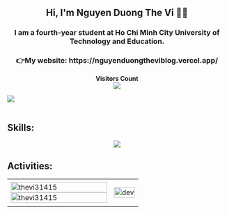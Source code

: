  <h2 align="center">Hi, I'm Nguyen Duong The Vi 👋👋
</h2>

<h3 align="center"> I am a fourth-year student at Ho Chi Minh City University of Technology and Education. </h3>
	 <h3 align="center">👉My website: https://nguyenduongtheviblog.vercel.app/</h3>
 
<p align="center"><b> Visitors Count  </b> <br> <img align="center" src="https://profile-counter.glitch.me/{thevi31415}/count.svg" /></p> 
	

<img src="https://user-images.githubusercontent.com/73097560/115834477-dbab4500-a447-11eb-908a-139a6edaec5c.gif"><br><br>

## Skills:
<p align="center">
  <a href="https://skillicons.dev">
    <img src="https://skillicons.dev/icons?i=cs,html,css,js,dotnet,firebase,github,latex,mysql,visualstudio,vscode,react,nextjs,tailwind,bootstrap" />
  </a>
</p>

## Activities:
<div align="center">
	

<table style="width:100%;">
  <tr>
    <td>
      <img src="https://github-readme-stats.vercel.app/api/top-langs/?username=thevi31415&bg_color=FFFFFF00&text_color=179fa3&layout=compact&hide=CSS&langs_count=10&custom_title=Top%20ngôn%20ngữ%20được%20dùng" alt="thevi31415" width="100%"/>
      <img src="https://github-readme-stats.vercel.app/api?username=thevi31415&bg_color=FFFFFF00&text_color=179fa3&show_icons=true&count_private=true&include_all_commits=true&custom_title=Hoạt%20động%20trên%20Github" alt="thevi31415" width="100%"/>
    </td>
    <td>
      <p align="center"> 
        <img src="https://cdn.dribbble.com/users/1059583/screenshots/4171367/coding-freak.gif" alt="dev" width="100%"/>
      </p>
    </td>
  </tr>
</table>

</div>

